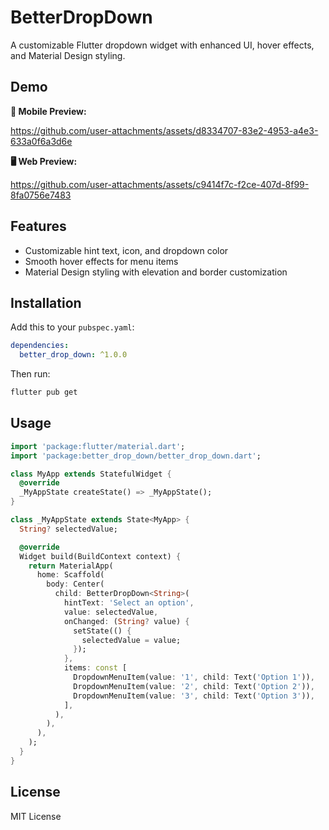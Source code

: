 # BetterDropDown

A customizable Flutter dropdown widget with enhanced UI, hover effects, and Material Design styling.
## Demo

**📱 Mobile Preview:**  

https://github.com/user-attachments/assets/d8334707-83e2-4953-a4e3-633a0f6a3d6e

**🖥️ Web Preview:**  

https://github.com/user-attachments/assets/c9414f7c-f2ce-407d-8f99-8fa0756e7483




## Features
- Customizable hint text, icon, and dropdown color
- Smooth hover effects for menu items
- Material Design styling with elevation and border customization


## Installation
Add this to your `pubspec.yaml`:
```yaml
dependencies:
  better_drop_down: ^1.0.0
```

Then run:
```bash
flutter pub get
```

## Usage
```dart
import 'package:flutter/material.dart';
import 'package:better_drop_down/better_drop_down.dart';

class MyApp extends StatefulWidget {
  @override
  _MyAppState createState() => _MyAppState();
}

class _MyAppState extends State<MyApp> {
  String? selectedValue;

  @override
  Widget build(BuildContext context) {
    return MaterialApp(
      home: Scaffold(
        body: Center(
          child: BetterDropDown<String>(
            hintText: 'Select an option',
            value: selectedValue,
            onChanged: (String? value) {
              setState(() {
                selectedValue = value;
              });
            },
            items: const [
              DropdownMenuItem(value: '1', child: Text('Option 1')),
              DropdownMenuItem(value: '2', child: Text('Option 2')),
              DropdownMenuItem(value: '3', child: Text('Option 3')),
            ],
          ),
        ),
      ),
    );
  }
}
```

## License
MIT License
